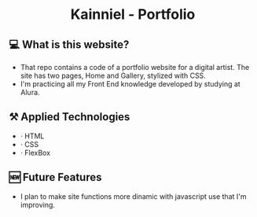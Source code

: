 <h1 align = "center"> 
Kainniel - Portfolio
</h1>

## 💻 What is this website?

- That repo contains a code of a portfolio website for a digital artist. The site has two pages, Home and Gallery, stylized with CSS.
- I'm practicing all my Front End knowledge developed by studying at Alura.

## ⚒️ Applied Technologies
- · HTML
- · CSS
- · FlexBox

## 🆕 Future Features 
- I plan to make site functions more dinamic with javascript use that I'm improving.
